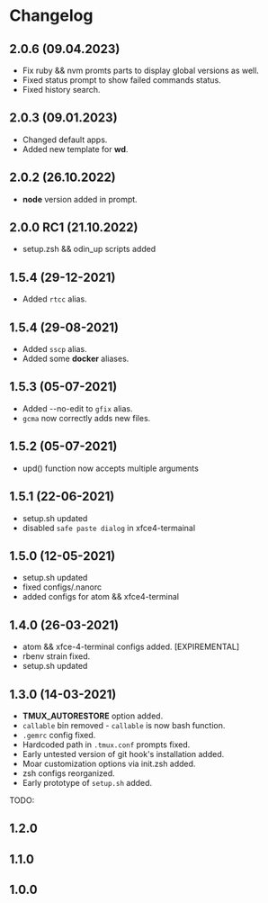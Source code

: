# Changelog
## 2.0.6 (09.04.2023)
- Fix ruby && nvm promts parts to display global versions as well.
- Fixed status prompt to show failed commands status.
- Fixed history search.

## 2.0.3 (09.01.2023)
- Changed default apps.
- Added new template for __wd__.

## 2.0.2 (26.10.2022)
- __node__ version added in prompt.

## 2.0.0 RC1 (21.10.2022)
- setup.zsh && odin_up scripts added

## 1.5.4 (29-12-2021)
- Added `rtcc` alias.

## 1.5.4 (29-08-2021)
- Added `sscp` alias.
- Added some __docker__ aliases.

## 1.5.3 (05-07-2021)
- Added --no-edit to `gfix` alias.
- `gcma` now correctly adds new files.

## 1.5.2 (05-07-2021)
- upd() function now accepts multiple arguments

## 1.5.1 (22-06-2021)
- setup.sh updated
- disabled `safe paste dialog` in xfce4-termainal

## 1.5.0 (12-05-2021)
- setup.sh updated
- fixed configs/.nanorc
- added configs for atom && xfce4-terminal

## 1.4.0 (26-03-2021)
- atom && xfce-4-terminal configs added. [EXPIREMENTAL]
- rbenv strain fixed.
- setup.sh updated

## 1.3.0 (14-03-2021)
- __TMUX_AUTORESTORE__ option added.
- `callable` bin removed - `callable` is now bash function.
- `.gemrc` config fixed.
- Hardcoded path in `.tmux.conf` prompts fixed.
- Early untested version of git hook's installation added.
- Moar customization options via init.zsh added.
- zsh configs reorganized.
- Early prototype of `setup.sh` added.

TODO:
## 1.2.0
## 1.1.0
## 1.0.0
